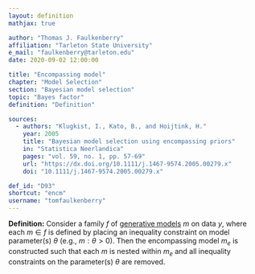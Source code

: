 ```yaml
---
layout: definition
mathjax: true

author: "Thomas J. Faulkenberry"
affiliation: "Tarleton State University"
e_mail: "faulkenberry@tarleton.edu"
date: 2020-09-02 12:00:00

title: "Encompassing model"
chapter: "Model Selection"
section: "Bayesian model selection"
topic: "Bayes factor"
definition: "Definition"

sources:
  - authors: "Klugkist, I., Kato, B., and Hoijtink, H."
    year: 2005
    title: "Bayesian model selection using encompassing priors"
    in: "Statistica Neerlandica"
    pages: "vol. 59, no. 1, pp. 57-69"
    url: "https://dx.doi.org/10.1111/j.1467-9574.2005.00279.x"
    doi: "10.1111/j.1467-9574.2005.00279.x"

def_id: "D93"
shortcut: "encm"
username: "tomfaulkenberry"
---
```



**Definition:** Consider a family $f$ of [generative models](/D/gm) $m$ on data $y$, where each $m \in f$ is defined by placing an inequality constraint on model parameter(s) $\theta$ (e.g., $m:\theta>0$). Then the encompassing model $m_e$ is constructed such that each $m$ is nested within $m_e$ and all inequality constraints on the parameter(s) $\theta$ are removed.
